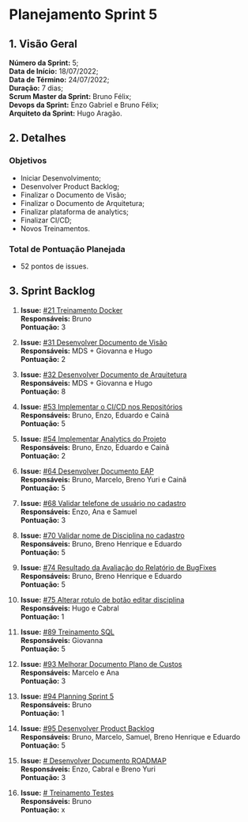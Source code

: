 # Planejamento Sprint 5

## 1. Visão Geral
**Número da Sprint:** 5;<br>
**Data de Início:** 18/07/2022;<br>
**Data de Término:** 24/07/2022;<br>
**Duração:** 7 dias;<br>
**Scrum Master da Sprint:** Bruno Félix;<br>
**Devops da Sprint:** Enzo Gabriel e Bruno Félix;<br>
**Arquiteto da Sprint:** Hugo Aragão.<br>

## 2. Detalhes

### Objetivos
- Iniciar Desenvolvimento;
- Desenvolver Product Backlog;<br>
- Finalizar o Documento de Visão;<br>
- Finalizar o Documento de Arquitetura;<br>
- Finalizar plataforma de analytics;<br>
- Finalizar CI/CD;<br>
- Novos Treinamentos.<br>

### Total de Pontuação Planejada
 - 52 pontos de issues.

## 3. Sprint Backlog

1. **Issue:** [#21 Treinamento Docker](https://github.com/fga-eps-mds/2022-1-PUMA-Doc/issues/21)<br>
**Responsáveis:** Bruno<br>
**Pontuação:** 3

2. **Issue:** [#31 Desenvolver Documento de Visão](https://github.com/fga-eps-mds/2022-1-PUMA-Doc/issues/31)<br>
**Responsáveis:** MDS + Giovanna e Hugo<br>
**Pontuação:** 2

3. **Issue:** [#32 Desenvolver Documento de Arquitetura](https://github.com/fga-eps-mds/2022-1-PUMA-Doc/issues/32)<br>
**Responsáveis:** MDS + Giovanna e Hugo<br>
**Pontuação:** 8

4. **Issue:** [#53 Implementar o CI/CD nos Repositórios](https://github.com/fga-eps-mds/2022-1-PUMA-Doc/issues/53)<br>
**Responsáveis:** Bruno, Enzo, Eduardo e Cainã<br>
**Pontuação:** 5

5. **Issue:** [#54 Implementar Analytics do Projeto](https://github.com/fga-eps-mds/2022-1-PUMA-Doc/issues/54)<br>
**Responsáveis:** Bruno, Enzo, Eduardo e Cainã<br>
**Pontuação:** 2

6. **Issue:** [#64 Desenvolver Documento EAP](https://github.com/fga-eps-mds/2022-1-PUMA-Doc/issues/64)<br>
**Responsáveis:** Bruno, Marcelo, Breno Yuri e Cainã<br>
**Pontuação:** 5

7. **Issue:** [#68 Validar telefone de usuário no cadastro](https://github.com/fga-eps-mds/2022-1-PUMA-Doc/issues/68)<br>
**Responsáveis:** Enzo, Ana e Samuel<br>
**Pontuação:** 3

8. **Issue:** [#70 Validar nome de Disciplina no cadastro](https://github.com/fga-eps-mds/2022-1-PUMA-Doc/issues/70)<br>
**Responsáveis:** Bruno, Breno Henrique e Eduardo<br>
**Pontuação:** 5

9. **Issue:** [#74 Resultado da Avaliação do Relatório de BugFixes](https://github.com/fga-eps-mds/2022-1-PUMA-Doc/issues/74)<br>
**Responsáveis:** Bruno, Breno Henrique e Eduardo<br>
**Pontuação:** 5

10. **Issue:** [#75 Alterar rotulo de botão editar disciplina](https://github.com/fga-eps-mds/2022-1-PUMA-Doc/issues/75)<br>
**Responsáveis:** Hugo e Cabral<br>
**Pontuação:** 1

11. **Issue:** [#89 Treinamento SQL](https://github.com/fga-eps-mds/2022-1-PUMA-Doc/issues/89)<br>
**Responsáveis:** Giovanna<br>
**Pontuação:** 5

12. **Issue:** [#93 Melhorar Documento Plano de Custos](https://github.com/fga-eps-mds/2022-1-PUMA-Doc/issues/93)<br>
**Responsáveis:** Marcelo e Ana<br>
**Pontuação:** 3

13. **Issue:** [#94 Planning Sprint 5 ](https://github.com/fga-eps-mds/2022-1-PUMA-Doc/issues/94)<br>
**Responsáveis:** Bruno<br>
**Pontuação:** 1

14. **Issue:** [#95 Desenvolver Product Backlog](https://github.com/fga-eps-mds/2022-1-PUMA-Doc/issues/95)<br>
**Responsáveis:** Bruno, Marcelo, Samuel, Breno Henrique e Eduardo<br>
**Pontuação:** 5

15. **Issue:** [# Desenvolver Documento ROADMAP]()<br>
**Responsáveis:** Enzo, Cabral e Breno Yuri<br>
**Pontuação:** 3

16. **Issue:** [# Treinamento Testes]()<br>
**Responsáveis:** Bruno <br>
**Pontuação:** x
